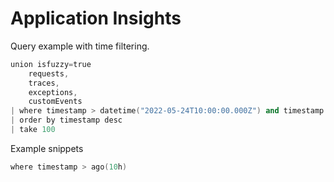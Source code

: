 # Application Insights

Query example with time filtering.

```s
union isfuzzy=true
    requests,
    traces,
    exceptions,
    customEvents
| where timestamp > datetime("2022-05-24T10:00:00.000Z") and timestamp < datetime("2022-05-24T12:00:00.000Z")
| order by timestamp desc
| take 100
```

Example snippets

```s
where timestamp > ago(10h)
```
